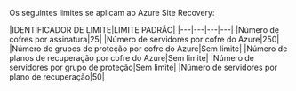 Os seguintes limites se aplicam ao Azure Site Recovery:


|IDENTIFICADOR DE LIMITE|LIMITE PADRÃO|
|---|---|---|---|
|Número de cofres por assinatura|25|
|Número de servidores por cofre do Azure|250|
|Número de grupos de proteção por cofre do Azure|Sem limite|
|Número de planos de recuperação por cofre do Azure|Sem limite|
|Número de servidores por grupo de proteção|Sem limite|
|Número de servidores por plano de recuperação|50|

<!---HONumber=July15_HO3-->